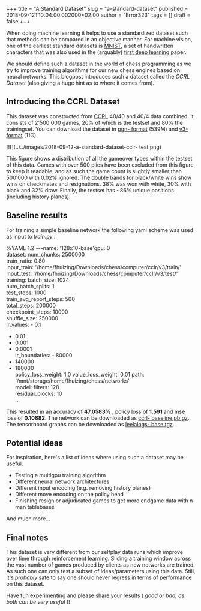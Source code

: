 +++
title = "A Standard Dataset"
slug = "a-standard-dataset"
published = 2018-09-12T10:04:00.002000+02:00
author = "Error323"
tags = []
draft = false
+++

When doing machine learning it helps to use a standardized dataset such that
methods can be compared in an objective manner. For machine vision, one of the
earliest standard datasets is [MNIST](http://yann.lecun.com/exdb/mnist/), a
set of handwritten characters that was also used in the (arguably) [first deep
learning](https://www.cs.toronto.edu/~hinton/absps/fastnc.pdf) paper.

We should define such a dataset in the world of chess programming as we try to
improve training algorithms for our new chess engines based on neural
networks. This blogpost introduces such a dataset called the _CCRL Dataset_
(also giving a huge hint as to where it comes from).

## Introducing the CCRL Dataset

This dataset was constructed from
[CCRL](http://www.computerchess.org.uk/ccrl/) 40/40 and 40/4 data combined. It
consists of 2'500'000 games, 20% of which is the testset and 80% the
trainingset. You can download the dataset in [pgn-
format](http://data.lczero.org/files/ccrl-pgn.tar.bz2) (539M) and
[v3-format](http://data.lczero.org/files/ccrl-v3.tar.bz2) (11G).

[![](../../images/2018-09-12-a-standard-dataset-cclr-
test.png)

This figure shows a distribution of all the gameover types within the testset
of this data. Games with over 500 plies have been excluded from this figure to
keep it readable, and as such the game count is slightly smaller than 500'000
with 0.02% ignored. The double bands for black/white wins show wins on
checkmates and resignations. 38% was won with white, 30% with black and 32%
draw. Finally, the testset has ~86% unique positions (including history
planes).

## Baseline results

For training a simple baseline network the following yaml scheme was used as
input to _train.py_ :

%YAML 1.2 \---name: '128x10-base'gpu: 0  
dataset: num_chunks: 2500000  
train_ratio: 0.80  
input_train: '/home/fhuizing/Downloads/chess/computer/cclr/v3/train/'  
input_test: '/home/fhuizing/Downloads/chess/computer/cclr/v3/test/'  
training: batch_size: 1024  
num_batch_splits: 1  
test_steps: 1000  
train_avg_report_steps: 500  
total_steps: 200000  
checkpoint_steps: 10000  
shuffle_size: 250000  
lr_values: - 0.1  
- 0.01  
- 0.001  
- 0.0001  
lr_boundaries: - 80000  
- 140000  
- 180000  
policy_loss_weight: 1.0 value_loss_weight: 0.01 path:
'/mnt/storage/home/fhuizing/chess/networks'  
model: filters: 128  
residual_blocks: 10  
...

This resulted in an accuracy of **47.0583%** , policy loss of **1.591** and
mse loss of **0.10882**. The network can be downloaded as [ccrl-
baseline.pb.gz](http://data.lczero.org/files/ccrl-baseline.pb.gz). The
tensorboard graphs can be downloaded as [leelalogs-
base.tgz](http://data.lczero.org/files/leelalogs-base.tgz).

## Potential ideas

For inspiration, here's a list of ideas where using such a dataset may be
useful:

  * Testing a multigpu training algorithm
  * Different neural network architectures
  * Different input encoding (e.g. removing history planes)
  * Different move encoding on the policy head
  * Finishing resign or adjudicated games to get more endgame data with n-man 
tablebases

And much more...

## Final notes

This dataset is very different from our selfplay data runs which improve over
time through reinforcement learning. Sliding a training window across the vast
number of games produced by clients as new networks are trained. As such one
can only test a subset of ideas/parameters using this data. Still, it's
_probably_ safe to say one should never regress in terms of performance on
this dataset.

Have fun experimenting and please share your results ( _good or bad, as both
can be very useful_ )!
